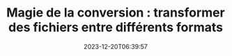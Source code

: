 ---
############################# Static ##########################
layout: "family"
date: 2023-12-20T06:39:57
draft: false

product: "Conversion"
product_tag: "conversion"

############################# Head ############################
head_title: "API de Conversion de Fichiers | API sur Site et Service en Ligne"
head_description: "Convertir des fichiers Word, PDF, Excel, Powerpoint ou image facilement et gratuitement"

############################# Header ##########################
title: "Magie de la conversion : transformer des fichiers entre différents formats"
description: |
  Convertissez facilement des documents de différents formats sources vers différents formats cibles. Profitez d'une large gamme de conversions prises en charge sans logiciel supplémentaire, tel que MS Office, Apache Open Office, Adobe Acrobat Reader, et plus encore.

  Chargez des documents à partir de différentes sources, y compris des fichiers, des flux, des URL, des serveurs FTP, Amazon S3, Azure Blob Storage, et plus encore.

  Utilisez n'importe quel type de stockage en cache, tel que Amazon S3, Dropbox, Google Drive, Windows Azure, Redis, ou d'autres, en mettant en œuvre les interfaces nécessaires.

############################# Platforms ############################
supported_platforms:
  enable: true  
  head_title: "Choisissez votre plateforme"
  title: "Plateformes prises en charge"
  description: "La bibliothèque GroupDocs.Conversion prend en charge les systèmes d'exploitation et les frameworks suivants"
  details_link_title: "En savoir plus"
  items:
    # supported_platforms loop
    - title: ".NET"
      description: "GroupDocs.Conversion for .NET"
      color: "blue"
      tag: "net"
      link: "/conversion/net/"
      features_link: "https://docs.groupdocs.com/conversion/net/system-requirements/"
      features:
        # features loop
        - content: ".NET Framework 4.6.2+  <br>  .NET Core 3.1  <br>  .NET 6+"
          rows: "3"
        # features loop
        - content: "Windows, Linux"
          rows: "1"
        # features loop
        - content: "Plus de 3K paires de conversion"
          rows: "1"        
    
    # supported_platforms loop
    - title: "Java"
      description: "GroupDocs.Conversion for Java"
      color: "red"
      tag: "java"
      link: "/conversion/java/"
      features_link: "https://docs.groupdocs.com/conversion/java/system-requirements/"
      features:
        # features loop
        - content: "J2SE 8.0 (1.8)+"
          rows: "3"
        # features loop
        - content:  "Windows, Linux, macOS"
          rows: "1"       
        # features loop
        - content: "Plus de 3K paires de conversion"
          rows: "1"        

    # supported_platforms loop
    - title: "Node.js"
      description: "GroupDocs.Conversion for Node.js"
      color: "green"
      tag: "nodejs-java"
      link: "/conversion/nodejs-java/"
      features_link: "https://docs.groupdocs.com/conversion/nodejs-java/system-requirements/"
      features:
        # features loop
        - content: "Node.js 16+  <br>  and J2SE 8.0 (1.8)+"
          rows: "3"
        # features loop
        - content:  "Windows, Linux, macOS"
          rows: "1"
        # features loop
        - content:  "Plus de 3K paires de conversion"
          rows: "1"


############################# Features ############################

features:
  enable: true
  title: "Ensemble de fonctionnalités de GroupDocs.Conversion"
  description: "API pour convertir des fichiers entre plusieurs types tels que HTML, PDF, Word, Excel, PNG et bien d'autres sans logiciel tiers."

  items:
    # feature loop
    - icon: "convert"
      title: "Convertir des documents et des images"
      content: "Transformez des fichiers de différentes sources en différents formats cibles."

    # feature loop
    - icon: "password"
      title: "Ouvrir des documents sécurisés"
      content: "Spécifiez un mot de passe pour ouvrir des documents chiffrés."

    # feature loop
    - icon: "load"
      title: "Charger des fichiers de n'importe où"
      content: "Chargez des documents à partir de différents fichiers, URL, serveurs FTP, Amazon S3, et plus encore."
    
    # feature loop
    - icon: "settings"
      title: "Gérer les paramètres de sortie"
      content: "Faites pivoter et réorganisez les pages, spécifiez si les notes et les commentaires doivent être rendus."


############################# Code samples ############################
code_samples:
  enable: true
  title: "Exemples de code GroupDocs.Conversion"
  description: "Quelques cas d'utilisation des opérations typiques de GroupDocs.Conversion en C#, Java, TypeScript"
  items:
    # code sample loop
    - title: "Convertir un PDF en DOCX en quelques lignes de code"
      content: |
       Avec GroupDocs.Conversion, vous pouvez convertir un fichier PDF en DOCX sans effort - tout ce dont vous avez besoin, ce sont quelques lignes de code. Il ne nécessite pas non plus de logiciel tiers comme Microsoft Word ou Adobe Acrobat. Voici un exemple de comment cela peut être réalisé :
      samples:
        - language: "C#"
          color: "blue"
          content: |
            ```csharp {style=abap}   
            // Chargez le fichier PDF source
            using (var converter = new GroupDocs.Conversion.Converter("sample.pdf"))
            {
                // Définissez les options de conversion pour le format DOCX
                var options = new WordProcessingConvertOptions();
                // Convertir au format DOCX
                converter.Convert("converted.docx", options);
            }
            ```
        - language: "Java"
          color: "red"
          content: |
            ```java {style=abap}   
            import com.groupdocs.conversion.Converter;
            import com.groupdocs.conversion.options.convert.WordProcessingConvertOptions;
            ...
            // Chargez le fichier PDF source
            Converter converter = new Converter("sample.pdf");
            // Définissez les options de conversion pour le format DOCX
            WordProcessingConvertOptions options = new WordProcessingConvertOptions();
            // Convertir au format DOCX
            converter.convert("converted.docx", options);
            ```
        - language: "TypeScript"
          color: "green"
          content: |
            ```javascript {style=abap}  
            // Chargez le fichier PDF source
            const converter = new groupdocs.conversion.Converter("sample.pdf");
            // Définissez les options de conversion pour le format DOCX
            const options = new groupdocs.conversion.WordProcessingConvertOptions();
            // Convertir au format DOCX
            converter.convert("converted.docx", options);
            ```


############################# Formats ############################
formats:
  enable: true
  title:  "Plus de 60 formats de fichier pris en charge"
  description: "GroupDocs.Conversion prend en charge les opérations avec les formats de fichier les plus populaires [](https://docs.groupdocs.com/conversion/net/supported-file-formats/)."


############################# Metrics ############################

metrics:
  enable: true
  title: "Métriques approfondies et insights statistiques"
  description: "Plongez dans un détail complet de nos chiffres clés, fournissant des métriques complètes et des insights statistiques sur nos réalisations, notre impact et notre croissance."

  items:
    # metrics loop
    - number: "3K+"
      title: "Paires de conversion prises en charge"
      content: "Convertissez facilement des fichiers entre des milliers de paires prises en charge - Microsoft Office, PDF, images, vidéo, audio et bases de données. Permettez aux utilisateurs de transformer sans heurts différents types de fichiers pour plus de flexibilité et de commodité."
    # metrics loop
    - number: "1.0M"
      title: "Téléchargements NuGet"
      content: "Rejoignez nos utilisateurs satisfaits qui ont choisi notre package NuGet. Notre solution est devenue une ressource fiable et largement adoptée dans la communauté des développeurs, offrant une intégration transparente et des fonctionnalités précieuses pour d'innombrables projets."

    # metrics loop
    - number: "10+"
      title: "Bibliothèques"
      content: "Notre produit comprend plus de 10 bibliothèques, offrant des fonctionnalités avancées pour optimiser les performances. Ces bibliothèques sont conçues pour répondre à différents besoins de développement avec des capacités inégalées."
    
    # metrics loop
    - number: "100+"
      title: "Clients satisfaits"
      content: "S'appuyant sur l'excellence, notre produit a gagné la confiance de plus de 100 clients ravis qui comptent sur ses fonctionnalités robustes et ses performances fiables. Trouvez le succès et l'efficacité avec notre solution innovante."


############################# Customers ############################
# logo size X1 => 170:70  X2 => 340 : 140

customers:
  enable: true
  title: "Nos clients satisfaits"
  description: "Les bibliothèques GroupDocs sont utilisées par des marques mondialement reconnues et distinguées à travers le monde."

  items:
    # customers loop
    - title: "BenQ Corporation"
      logo: "benq"
    # customers loop
    - title: "Nasdaq Stock Market"
      logo: "nasdaq"
    # customers loop
    - title: "AT&T Inc."
      logo: "att"
    # customers loop
    - title: "AstraZeneca"
      logo: "astrazeneca"
    # customers loop
    - title: "Central Bank of Argentina"
      logo: "argentinacentralbank"
    # customers loop
    - title: "Roche Holding AG"
      logo: "roche"
    # customers loop
    - title: "Capita"
      logo: "capita"
    # customers loop
    - title: "Axa S.A."
      logo: "axa"
    # customers loop
    - title: "Instructure Inc."
      logo: "instructure"
     # customers loop
    - title: "Wipro"
      logo: "wipro"



############################# Actions ############################

actions:
  enable: true
  title: "Prêt à commencer ?"
  description: "Essayez les fonctionnalités de GroupDocs.Conversion gratuitement ou demandez une licence."

  items:
    #  loop
    - title: ".NET"
      link: "/conversion/net/"
      color: "blue"
        #  loop
    - title: "Java"
      link: "/conversion/java/"
      color: "red"
        #  loop
    - title: "Node.js"
      link: "/conversion/nodejs-java/"
      color: "green"


############################# Faq ############################

faq:
  enable: true
  title: "Questions et préoccupations fréquentes"
  description: "Trouvez des réponses aux questions fréquemment posées dans notre section FAQ pour répondre rapidement à vos questions et préoccupations."

  items:
    #  loop
    - question: "Puis-je évaluer les produits GroupDocs avant de les acheter ?"
      answer: |
        Oui ! Tous les produits GroupDocs ont une version d'évaluation sans risque disponible. Nous encourageons fortement les développeurs à télécharger et à essayer nos APIs avant d'acheter pour s'assurer qu'ils répondront à vos besoins à 100%.
    #  loop
    - question: "Est-ce que GroupDocs propose des démonstrations de produits ?"
      answer: |
        Non, notre attention est portée sur nos APIs et la création des produits les plus fonctionnels et stables possible. Nous proposons des essais complets et gratuits sous forme de [licence temporaire](https://purchase.groupdocs.com/temporary-license/) afin que vous puissiez tester le produit par vous-même.
    #  loop
    - question: "Où puis-je télécharger le produit ?"
      answer: |
        Tous les produits sont disponibles en téléchargement sur le [site web](https://releases.groupdocs.com). Nous n'envoyons pas de copies physiques de notre logiciel par courrier.    
    #  loop
    - question: "Les licences de développement GroupDocs sont-elles par utilisateur ou par utilisateur nommé ?"
      answer: |
        Les licences de développement GroupDocs sont par utilisateur, pas par utilisateur nommé. Nous comprenons que les membres d'une équipe de développement peuvent changer avec le temps et qu'il n'est pas pratique de devoir mettre à jour la licence à chaque fois que cela se produit.
    #  loop
    - question: "Avons-nous besoin d'une licence distincte pour notre serveur de génération ou d'intégration continue (CI) ?"
      answer: |
        Non, nous sommes heureux que les clients utilisent les produits GroupDocs sur un serveur pour construire des solutions sans frais supplémentaires. Cette installation ne doit pas être utilisée pour contourner les termes de licence de votre accord avec GroupDocs et doit respecter les limitations de redistribution ou de localisation imposées par votre licence achetée.

############################# Cloud ############################

cloud_links:
  enable: true
  title: "API GroupDocs.Conversion faible code"
  description: "Accélérez la conversion de documents ou d'images dans n'importe quel type d'application avec notre API REST basée sur le cloud"

  items:
    #  loop
    - icon: "groupdocs_conversion-for-curl"
      title: "GroupDocs.Conversion Cloud for cURL"
      link: "https://products.groupdocs.cloud/conversion/curl"
      content: "Exploitez l'API de conversion de fichiers RESTful cURL pour convertir facilement une variété de formats de fichiers, y compris Microsoft Office, PDF, Email, Project, HTML, et plus encore, au sein de vos applications."

    #  loop
    - icon: "groupdocs_conversion-for-net"
      title: "GroupDocs.Conversion Cloud for .NET"
      link: "https://products.groupdocs.cloud/conversion/net"
      content: "Utilisez l'API de conversion de fichiers .NET REST pour une conversion transparente de formats de fichiers courants tels que Microsoft Office, PDF, Email, Project, HTML, et divers autres formats courants sur n'importe quelle plateforme avec le SDK Cloud."
    #  loop
    - icon: "groupdocs_conversion-for-java"
      title: "GroupDocs.Conversion Cloud for Java"
      link: "https://products.groupdocs.cloud/conversion/java"
      content: "Améliorez vos applications Java basées sur le cloud avec des capacités avancées de conversion de documents, accessibles sur n'importe quelle plateforme capable de passer des appels API REST."

############################# Apps ############################

app_links:
  enable: true
  title: "Applications sans code GroupDocs.Conversion"
  description: "Application en ligne vous permettant de convertir plus de 100 formats de fichier populaires dans votre navigateur"

  items:
    #  loop
    - icon: "groupdocs_conversion-app"
      title: "GroupDocs.Conversion <br> Total"
      link: "https://products.groupdocs.app/conversion/total"
      content: "Convertissez facilement plus de cent formats en PDF, XLSX, DOCX, XPS, HTML, et plus encore en toute simplicité."

    #  loop
    - icon: "groupdocs_words-app"
      title:  "GroupDocs.Conversion <br> DOC to XLS"
      link: "https://products.groupdocs.app/conversion/doc-to-xls"
      content: "Application en ligne gratuite pour convertir les DOC en format XLS directement depuis votre navigateur web."

    #  loop
    - icon: "groupdocs_pdf-app"
      title:  "GroupDocs.Conversion <br> PDF to DOCX"
      link: "https://products.groupdocs.app/conversion/pdf-to-docx"
      content: "Convertissez facilement vos documents PDF en format Word (DOCX) en les téléchargeant via notre interface conviviale."
    

---
